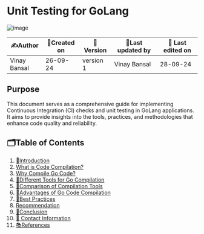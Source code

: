 # Unit Testing for GoLang 
![image](https://github.com/user-attachments/assets/2cc227ca-7629-47af-811b-624b25ba6e9c)

| ✍️Author      | 📅Created on  |📌 Version    | 📝Last updated by |📅 Last edited on |
|-------------|-------------|------------|-----------------|----------------|
| Vinay Bansal | 26-09-24 | version 1 | Vinay Bansal | 28-09-24 |

## Purpose
This document serves as a comprehensive guide for implementing Continuous Integration (CI) checks and unit testing in GoLang applications. It aims to provide insights into the tools, practices, and methodologies that enhance code quality and reliability.


##  🗂️Table of Contents
1. [📖Introduction](#introduction)
2. [What is Code Compilation?](#what-is-code-compilation)
3. [Why Compile Go Code?](#why-compile-go-code)
4. [🔧Different Tools for Go Compilation](#different-tools-for-go-compilation)
5. [🔬Comparison of Compilation Tools](#comparison-of-compilation-tools)
6. [🌟Advantages of Go Code Compilation](#advantages-of-go-code-compilation)
7. [📏Best Practices](#best-practices)
8. [Recommendation](#recommendation)
9. [📝Conclusion](#conclusion)
10. [📧 Contact Information](#-contact-information)
11. [📚References](#references)

